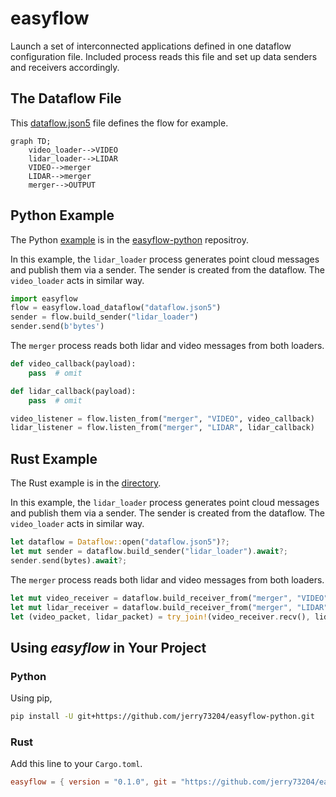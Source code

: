 # easyflow

Launch a set of interconnected applications defined in one dataflow
configuration file. Included process reads this file and set up data
senders and receivers accordingly.

## The Dataflow File

This [dataflow.json5](examples/video_lidar_merge-rust/dataflow.json5)
file defines the flow for example.

```mermaid
graph TD;
    video_loader-->VIDEO
    lidar_loader-->LIDAR
    VIDEO-->merger
    LIDAR-->merger
    merger-->OUTPUT
```

## Python Example

The Python
[example](https://github.com/jerry73204/easyflow-python/tree/main/example)
is in the
[easyflow-python](https://github.com/jerry73204/easyflow-python/)
repositroy.

In this example, the `lidar_loader` process generates point cloud
messages and publish them via a sender. The sender is created from the
dataflow. The `video_loader` acts in similar way.

```python
import easyflow
flow = easyflow.load_dataflow("dataflow.json5")
sender = flow.build_sender("lidar_loader")
sender.send(b'bytes')
```

The `merger` process reads both lidar and video messages from both
loaders.

```python
def video_callback(payload):
    pass  # omit

def lidar_callback(payload):
    pass  # omit

video_listener = flow.listen_from("merger", "VIDEO", video_callback)
lidar_listener = flow.listen_from("merger", "LIDAR", lidar_callback)
```

## Rust Example

The Rust example is in the
[directory](examples/video_lidar_merge-rust/).

In this example, the `lidar_loader` process generates point cloud
messages and publish them via a sender. The sender is created from the
dataflow. The `video_loader` acts in similar way.

```rust
let dataflow = Dataflow::open("dataflow.json5")?;
let mut sender = dataflow.build_sender("lidar_loader").await?;
sender.send(bytes).await?;
```

The `merger` process reads both lidar and video messages from both
loaders.

```rust
let mut video_receiver = dataflow.build_receiver_from("merger", "VIDEO").await?;
let mut lidar_receiver = dataflow.build_receiver_from("merger", "LIDAR").await?;
let (video_packet, lidar_packet) = try_join!(video_receiver.recv(), lidar_receiver.recv())?;
```

## Using _easyflow_ in Your Project

### Python

Using pip,

```bash
pip install -U git+https://github.com/jerry73204/easyflow-python.git
```

### Rust

Add this line to your `Cargo.toml`.

```toml
easyflow = { version = "0.1.0", git = "https://github.com/jerry73204/easyflow.git" }
```
